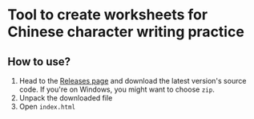 # Tool to create worksheets for Chinese character writing practice
## How to use?
1. Head to the [Releases page](https://github.com/12jr/chinese-character-worksheets/releases) and download the latest version's source code. If you're on Windows, you might want to choose `zip`.
2. Unpack the downloaded file
3. Open `index.html`
